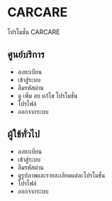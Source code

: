 # CARCARE

โปรโมชั่น CARCARE  

## ศูนย์บริการ

- ลงทะเบียน
- เข้าสู่ระบบ
- ลืมรหัสผ่าน
- ดู เพิ่ม ลบ แก้ไข โปรโมชั่น
- โปรไฟล์
- ออกจากระบบ

## ผู้ใช้ทั่วไป

- ลงทะเบียน
- เข้าสู่ระบบ
- ลืมรหัสผ่าน
- ดูรูปภาพและรายละเอียดแต่ละโปรโมชั่น
- โปรไฟล์
- ออกจากระบบ
